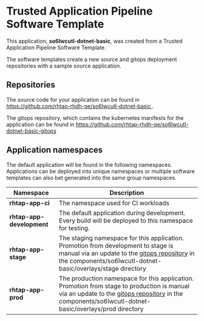 # Trusted Application Pipeline Software Template

This application, **so6lwcutl-dotnet-basic**, was created from a Trusted Application Pipeline Software Template.

The software templates create a new source and gitops deployment repositories with a sample source application. 

## Repositories

The source code for your application can be found in [https://github.com/rhtap-rhdh-qe/so6lwcutl-dotnet-basic ](https://github.com/rhtap-rhdh-qe/so6lwcutl-dotnet-basic ).
 
The gitops repository, which contains the kubernetes manifests for the application can be found in 
[https://github.com/rhtap-rhdh-qe/so6lwcutl-dotnet-basic-gitops ](https://github.com/rhtap-rhdh-qe/so6lwcutl-dotnet-basic-gitops ) 

## Application namespaces 

The default application will be found in the following namespaces. Applications can be deployed into unique namespaces or multiple software templates can also bet generated into the same group namespaces.  

|  Namespace   |  Description   |  
| -------- | -------- |
| **rhtap-app-ci** | The namespace used for CI workloads |
| **rhtap-app-development** | The default application during development. Every build will be deployed to this namespace for testing. |
| **rhtap-app-stage** | The staging namespace for this application. Promotion from development to stage is manual via an update to the [gitops repository](https://github.com/rhtap-rhdh-qe/so6lwcutl-dotnet-basic-gitops ) in the components/so6lwcutl-dotnet-basic/overlays/stage directory |
| **rhtap-app-prod** | The production namespace for this application. Promotion from stage to production is manual via an update to the [gitops repository](https://github.com/rhtap-rhdh-qe/so6lwcutl-dotnet-basic-gitops ) in the components/so6lwcutl-dotnet-basic/overlays/prod directory |